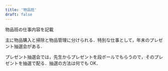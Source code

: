 ```yaml
---
title: '物品班'
draft: false
---
```


物品班の仕事内容を記載

主に物品購入と掃除と物品管理に分けられる．特別な仕事として，年末のプレゼント抽選会がある．

プレゼント抽選会では，先生からプレゼントを段ボールでもらうので，そのプレゼントを抽選で配る．抽選の方法は何でも OK．
